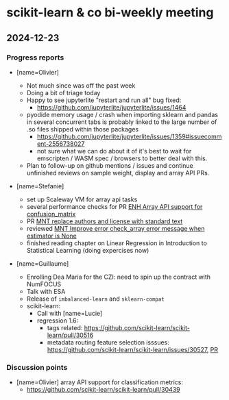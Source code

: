 # scikit-learn & co bi-weekly meeting

## 2024-12-23

### Progress reports

- [name=Olivier]
    - Not much since was off the past week
    - Doing a bit of triage today
    - Happy to see jupyterlite "restart and run all" bug fixed:
        - https://github.com/jupyterlite/jupyterlite/issues/1464
    - pyodide memory usage / crash when importing sklearn and pandas in several concurrent tabs is probably linked to the large number of .so files shipped within those packages
        - https://github.com/jupyterlite/jupyterlite/issues/1359#issuecomment-2556738027
        - not sure what we can do about it of it's best to wait for emscripten / WASM spec / browsers to better deal with this.
    - Plan to follow-up on github mentions / issues and continue unfinished reviews on sample weight, display and array API PRs.

- [name=Stefanie]
    - set up Scaleway VM for array api tasks
    - several performance checks for PR [ENH Array API support for confusion_matrix](https://github.com/scikit-learn/scikit-learn/pull/30440)
    - PR [MNT replace authors and license with standard text](https://github.com/scikit-learn/scikit-learn/pull/30511)
    - reviewed [MNT Improve error check_array error message when estimator is None](https://github.com/scikit-learn/scikit-learn/pull/30485)
    - finished reading chapter on Linear Regression in Introduction to Statistical Learning (doing expercises now)

- [name=Guillaume]
    - Enrolling Dea Maria for the CZI: need to spin up the contract with NumFOCUS
    - Talk with ESA
    - Release of `imbalanced-learn` and `sklearn-compat`
    - scikit-learn:
        - Call with [name=Lucie]
        - regression 1.6:
            - tags related: https://github.com/scikit-learn/scikit-learn/pull/30516
            - metadata routing feature selection isssues: https://github.com/scikit-learn/scikit-learn/issues/30527, [PR](https://github.com/scikit-learn/scikit-learn/pull/30529)

### Discussion points

- [name=Olivier] array API support for classification metrics:
    - https://github.com/scikit-learn/scikit-learn/pull/30439
